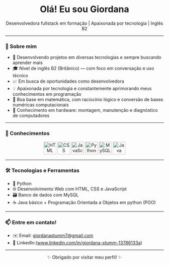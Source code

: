 <h1 align="center">Olá! Eu sou Giordana </h1>

<p align="center">
  Desenvolvedora fullstack em formação | Apaixonada por tecnologia  | Inglês B2
</p>

---

### 🚀 Sobre mim

- 🔧 Desenvolvendo projetos em diversas tecnologias e sempre buscando aprender mais  
- 🎓 Nível de inglês B2 (Britânico) — com foco em conversação e uso técnico  
- 📈 Em busca de oportunidades como desenvolvedora  
- 💡 Apaixonada por tecnologia e constantemente aprimorando meus conhecimentos em programação  
- 📐 Boa base em matemática, com raciocínio lógico e conversão de bases numéricas computacionais  
- 🧰 Conhecimento em hardware: montagem, manutenção e diagnóstico de computadores


  
---

### 🧠 Conhecimentos

<p align="center">
  <img src="https://cdn.jsdelivr.net/gh/devicons/devicon/icons/html5/html5-original.svg" height="40" alt="HTML" />
  <img src="https://cdn.jsdelivr.net/gh/devicons/devicon/icons/css3/css3-original.svg" height="40" alt="CSS" />
  <img src="https://cdn.jsdelivr.net/gh/devicons/devicon/icons/javascript/javascript-original.svg" height="40" alt="JavaScript" />
  <img src="https://cdn.jsdelivr.net/gh/devicons/devicon/icons/python/python-original.svg" height="40" alt="Python" />
  <img src="https://cdn.jsdelivr.net/gh/devicons/devicon/icons/mysql/mysql-original.svg" height="40" alt="MySQL" />
  <img src="https://cdn.jsdelivr.net/gh/devicons/devicon/icons/java/java-original.svg" height="40" alt="Java" />
</p>

---

### 🛠️ Tecnologias e Ferramentas

- 🧩 Python 
- 🌐 Desenvolvimento Web com HTML, CSS e JavaScript
- 🗃️ Banco de dados com MySQL
- ☕ Java básico + Programação Orientada a Objetos em python (POO)

---

### 📫 Entre em contato!

- ✉️ Email: giordanastumm7@gmail.com 
- 💼 LinkedIn:(www.linkedin.com/in/giordana-stumm-13786133a)  
  




---

<p align="center">✨ Obrigado por visitar meu perfil! ✨</p>
